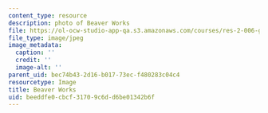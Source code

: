 ```yaml
---
content_type: resource
description: photo of Beaver Works
file: https://ol-ocw-studio-app-qa.s3.amazonaws.com/courses/res-2-006-girls-who-build-cameras-summer-2016/beeddfe0cbcf31709c6dd6be01342b6f_beaver_works.jpg
file_type: image/jpeg
image_metadata:
  caption: ''
  credit: ''
  image-alt: ''
parent_uid: bec74b43-2d16-b017-73ec-f480283c04c4
resourcetype: Image
title: Beaver Works
uid: beeddfe0-cbcf-3170-9c6d-d6be01342b6f
---
```

